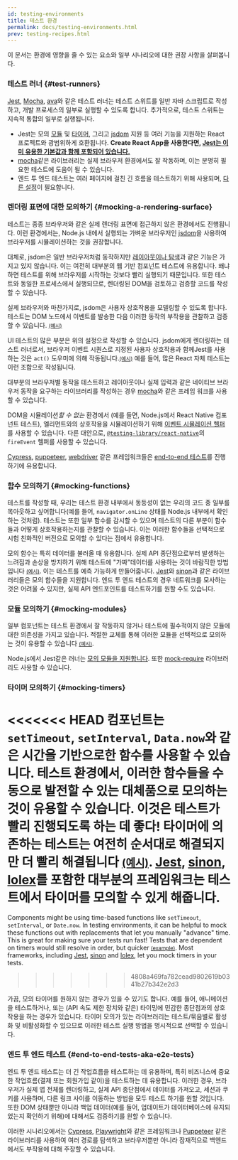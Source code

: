 ```yaml
---
id: testing-environments
title: 테스트 환경
permalink: docs/testing-environments.html
prev: testing-recipes.html
---
```


<!-- This document is intended for folks who are comfortable with JavaScript, and have probably written tests with it. It acts as a reference for the differences in testing environments for React components, and how those differences affect the tests that they write. This document also assumes a slant towards web-based react-dom components, but has notes for other renderers. -->

이 문서는 환경에 영향을 줄 수 있는 요소와 일부 시나리오에 대한 권장 사항을 살펴봅니다.

### 테스트 러너 {#test-runners}

[Jest](https://jestjs.io/), [Mocha](https://mochajs.org/), [ava](https://github.com/avajs/ava)와 같은 테스트 러너는 테스트 스위트를 일반 자바 스크립트로 작성하고, 개발 프로세스의 일부로 실행할 수 있도록 합니다. 추가적으로, 테스트 스위트는 지속적 통합의 일부로 실행됩니다.

- Jest는 모의 [모듈](#mocking-modules) 및 [타이머](#mocking-timers), 그리고 [jsdom](#mocking-a-rendering-surface) 지원 등 여러 기능을 지원하는 React 프로젝트와 광범위하게 호환됩니다. **Create React App을 사용한다면, [Jest는 이미 유용한 기본값과 함께 포함되어 있습니다.](https://create-react-app.dev/docs/running-tests/)**
- [mocha](https://mochajs.org/#running-mocha-in-the-browser)같은 라이브러리는 실제 브라우저 환경에서도 잘 작동하며, 이는 분명히 필요한 테스트에 도움이 될 수 있습니다.
- 엔드 투 엔드 테스트는 여러 페이지에 걸친 긴 흐름을 테스트하기 위해 사용되며, [다른 설정](#end-to-end-tests-aka-e2e-tests)이 필요합니다.

### 렌더링 표면에 대한 모의하기 {#mocking-a-rendering-surface}

테스트는 종종 브라우저와 같은 실제 렌더링 표면에 접근하지 않은 환경에서도 진행됩니다. 이런 환경에서는, Node.js 내에서 실행되는 가벼운 브라우저인 [jsdom](https://github.com/jsdom/jsdom)을 사용하여 브라우저를 시뮬레이션하는 것을 권장합니다.

대체로, jsdom은 일반 브라우저처럼 동작하지만 [레이아웃이나 탐색](https://github.com/jsdom/jsdom#unimplemented-parts-of-the-web-platform)과 같은 기능은 가지고 있지 않습니다. 이는 여전히 대부분의 웹 기반 컴포넌트 테스트에 유용합니다. 왜냐하면 테스트를 위해 브라우저를 시작하는 것보다 빨리 실행되기 때문입니다. 또한 테스트와 동일한 프로세스에서 실행되므로, 렌더링된 DOM을 검토하고 검증할 코드를 작성할 수 있습니다.

실제 브라우저와 마찬가지로, jsdom은 사용자 상호작용을 모델링할 수 있도록 합니다. 테스트는 DOM 노드에서 이벤트를 발송한 다음 이러한 동작의 부작용을 관찰하고 검증할 수 있습니다. [<small>(예시)</small>](/docs/testing-recipes.html#events)

UI 테스트의 많은 부분은 위의 설정으로 작성할 수 있습니다. jsdom에게 렌더링하는 테스트 러너로서, 브라우저 이벤트 시퀀스로 지정된 사용자 상호작용과 함께Jest를 사용하는 것은 `act()` 도우미에 의해 작동됩니다.[<small>(예시)</small>](/docs/testing-recipes.html) 예를 들어, 많은 React 자체 테스트는 이런 조합으로 작성됩니다.

대부분의 브라우저별 동작을 테스트하고 레이아웃이나 실제 입력과 같은 네이티브 브라우저 동작을 요구하는 라이브러리를 작성하는 경우 [mocha](https://mochajs.org/)와 같은 프레임 워크를 사용할 수 있습니다.

DOM을 시뮬레이션*할 수 없는* 환경에서 (예를 들면, Node.js에서 React Native 컴포넌트 테스트), 엘리먼트와의 상호작용을 시뮬레이션하기 위해 [이벤트 시뮬레이션 헬퍼](/docs/test-utils.html#simulate)를 사용할 수 있습니다. 다른 대안으로, [`@testing-library/react-native`](https://testing-library.com/docs/react-native-testing-library/intro)의 `fireEvent` 헬퍼를 사용할 수 있습니다.

[Cypress](https://www.cypress.io/), [puppeteer](https://github.com/GoogleChrome/puppeteer), [webdriver](https://www.seleniumhq.org/projects/webdriver/) 같은 프레임워크들은 [end-to-end 테스트](#end-to-end-tests-aka-e2e-tests)를 진행하기에 유용합니다.

### 함수 모의하기 {#mocking-functions}

테스트를 작성할 때, 우리는 테스트 환경 내부에서 동등성이 없는 우리의 코드 중 일부를 목아웃하고 싶어합니다(예를 들어, `navigator.onLine` 상태를 Node.js 내부에서 확인하는 것처럼). 테스트는 또한 일부 함수를 감시할 수 있으며 테스트의 다른 부분이 함수들과 어떻게 상호작용하는지를 관찰할 수 있습니다. 이는 이러한 함수들을 선택적으로 시험 친화적인 버전으로 모의할 수 있다는 점에서 유용합니다.

모의 함수는 특히 데이터를 불러올 때 유용합니다. 실제 API 종단점으로부터 발생하는 느려짐과 손상을 방지하기 위해 테스트에 "가짜"데이터를 사용하는 것이 바람직한 방법입니다 [<small>(예시)</small>](/docs/testing-recipes.html#data-fetching). 이는 테스트를 예측 가능하게 만들어줍니다. [Jest](https://jestjs.io/)와 [sinon](https://sinonjs.org/)과 같은 라이브러리들은 모의 함수들을 지원합니다. 엔드 투 엔드 테스트의 경우 네트워크를 모사하는 것은 어려울 수 있지만, 실제 API 엔드포인트를 테스트하기를 원할 수도 있습니다.

### 모듈 모의하기 {#mocking-modules}

일부 컴포넌트는 테스트 환경에서 잘 작동하지 않거나 테스트에 필수적이지 않은 모듈에 대한 의존성을 가지고 있습니다. 적절한 교체를 통해 이러한 모듈을 선택적으로 모의하는 것이 유용할 수 있습니다 [<small>(예시)</small>](/docs/testing-recipes.html#mocking-modules).

Node.js에서 Jest같은 러너는 [모의 모듈을 지원합니다](https://jestjs.io/docs/en/manual-mocks). 또한 [mock-require](https://www.npmjs.com/package/mock-require) 라이브러리도 사용할 수 있습니다.

### 타이머 모의하기 {#mocking-timers}

<<<<<<< HEAD
컴포넌트는 `setTimeout`, `setInterval`, `Data.now`와 같은 시간을 기반으로한 함수를 사용할 수 있습니다. 테스트 환경에서, 이러한 함수들을 수동으로 발전할 수 있는 대체품으로 모의하는 것이 유용할 수 있습니다. 이것은 테스트가 빨리 진행되도록 하는 데 좋다! 타이머에 의존하는 테스트는 여전히 순서대로 해결되지만 더 빨리 해결됩니다 [<small>(예시)</small>](https://github.com/reactjs/ko.reactjs.org/blob/master/docs/testing-recipes.html#timers). [Jest](https://jestjs.io/docs/en/timer-mocks), [sinon](https://sinonjs.org/releases/v7.3.2/fake-timers/), [lolex](https://github.com/sinonjs/lolex)를 포함한 대부분의 프레임워크는 테스트에서 타이머를 모의할 수 있게 해줍니다.
=======
Components might be using time-based functions like `setTimeout`, `setInterval`, or `Date.now`. In testing environments, it can be helpful to mock these functions out with replacements that let you manually "advance" time. This is great for making sure your tests run fast! Tests that are dependent on timers would still resolve in order, but quicker [<small>(example)</small>](/docs/testing-recipes.html#timers). Most frameworks, including [Jest](https://jestjs.io/docs/en/timer-mocks), [sinon](https://sinonjs.org/releases/latest/fake-timers) and [lolex](https://github.com/sinonjs/lolex), let you mock timers in your tests.
>>>>>>> 4808a469fa782cead9802619b0341b27b342e2d3

가끔, 모의 타이머를 원하지 않는 경우가 있을 수 있기도 합니다. 예를 들어, 애니메이션을 테스트하거나, 또는 (API 속도 제한 장치와 같은) 타이밍에 민감한 종단점과의 상호작용을 하는 경우가 있습니다. 타이머 모의가 있는 라이브러리는 테스트/묶음별로 활성화 및 비활성화할 수 있으므로 이러한 테스트 실행 방법을 명시적으로 선택할 수 있습니다.

### 엔드 투 엔드 테스트 {#end-to-end-tests-aka-e2e-tests}

엔드 투 엔드 테스트는 더 긴 작업흐름을 테스트하는 데 유용하며, 특히 비즈니스에 중요한 작업흐름(결제 또는 회원가입 같이)을 테스트하는 데 유용합니다. 이러한 경우, 브라우저가 실제 앱 전체를 렌더링하고, 실제 API 종단점에서 데이터를 가져오고, 세션과 쿠키를 사용하며, 다른 링크 사이를 이동하는 방법을 모두 테스트 하기를 원할 것입니다. 또한 DOM 상태뿐만 아니라 백업 데이터(예를 들어, 업데이트가 데이터베이스에 유지되었는지 확인하기 위해)에 대해서도 검증하기를 원할 수 있습니다.

이러한 시나리오에서는 [Cypress](https://www.cypress.io/), [Playwright](https://playwright.dev)와 같은 프레임워크나 [Puppeteer](https://pptr.dev/) 같은 라이브러리를 사용하여 여러 경로를 탐색하고 브라우저뿐만 아니라 잠재적으로 백엔드에서도 부작용에 대해 주장할 수 있습니다.

